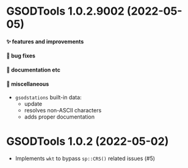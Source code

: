 # GSODTools 1.0.2.9002 (2022-05-05)

#### ✨ features and improvements

#### 🐛 bug fixes

#### 💬 documentation etc

#### 🍬 miscellaneous

  * `gsodstations` built-in data:
    - update
    - resolves non-ASCII characters
    - adds proper documentation


# GSODTools 1.0.2 (2022-05-02)

  * Implements `wkt` to bypass `sp::CRS()` related issues (#5)
